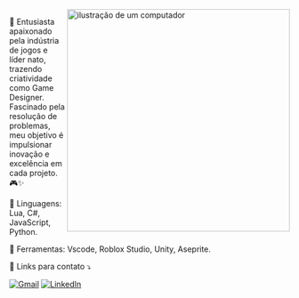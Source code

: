 <img src="https://raw.githubusercontent.com/MicaelliMedeiros/micaellimedeiros/master/image/computer-illustration.png" alt="ilustração de um computador" min-width="400px" max-width="400px" width="400px" align="right">

<p align="left"> 
  🚀 Entusiasta apaixonado pela indústria de jogos e líder nato, trazendo criatividade como Game Designer. Fascinado pela resolução de problemas, meu objetivo é impulsionar inovação e excelência em cada projeto. 🎮✨
</p>

<p align="left">
  🔱 Linguagens: Lua, C#, JavaScript, Python.
</p>

<p align="left">
  💼 Ferramentas: Vscode, Roblox Studio, Unity, Aseprite.
</p>

<p align="left">
  💌 Links para contato ⤵️
</p>

<p align="left">
  <a href="contato.jhon.j@gmail.com" title="Gmail">
  <img src="https://img.shields.io/badge/-Gmail-FF0000?style=flat-square&labelColor=FF0000&logo=gmail&logoColor=white&link=LINK-DO-SEU-GMAIL" alt="Gmail"/></a>
  <a href="https://www.linkedin.com/in/jhonatan-erik/" title="LinkedIn">
  <img src="https://img.shields.io/badge/-Linkedin-0e76a8?style=flat-square&logo=Linkedin&logoColor=white&link=LINK-DO-SEU-LINKEDIN" alt="LinkedIn"/></a>
</p>
